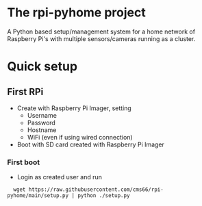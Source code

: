 # The rpi-pyhome project
A Python based setup/management system for a home network of Raspberry Pi's with multiple sensors/cameras running as a cluster.

# Quick setup
## First RPi
 - Create with Raspberry Pi Imager, setting
   - Username
   - Password
   - Hostname
   - WiFi (even if using wired connection)
 - Boot with SD card created with Raspberry Pi Imager

### First boot
- Login as created user and run 
```
  wget https://raw.githubusercontent.com/cms66/rpi-pyhome/main/setup.py | python ./setup.py
```
